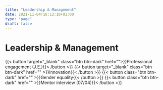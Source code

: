 ```yaml
---
title: "Leadership & Management"
date: 2021-11-04T18:13:10+01:00
type: "page"
draft: false
---
```


# Leadership & Management

{{< button target="_blank" class="btn btn-dark" href="">}}Professional engagement (J.E.){{< /button >}}
{{< button target="_blank" class="btn btn-dark" href=""  >}}Innovation{{< /button >}}
{{< button class="btn btn-dark" href=""  >}}Gender equality{{< /button >}}
{{< button class="btn btn-dark" href=""  >}}Mentor interview (07/04){{< /button >}}